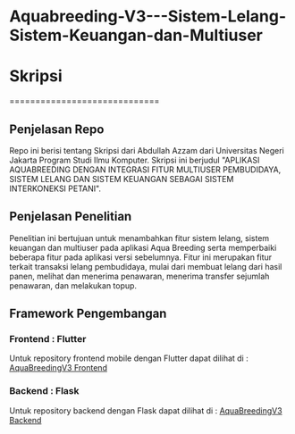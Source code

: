 # Aquabreeding-V3---Sistem-Lelang-Sistem-Keuangan-dan-Multiuser
# Skripsi

=============================

## Penjelasan Repo

Repo ini berisi tentang Skripsi dari Abdullah Azzam dari Universitas Negeri Jakarta Program Studi Ilmu Komputer. Skripsi ini berjudul "APLIKASI AQUABREEDING DENGAN INTEGRASI FITUR MULTIUSER PEMBUDIDAYA, SISTEM LELANG DAN SISTEM KEUANGAN SEBAGAI SISTEM INTERKONEKSI PETANI".

## Penjelasan Penelitian

Penelitian ini bertujuan untuk menambahkan fitur sistem lelang, sistem keuangan dan multiuser pada aplikasi Aqua Breeding serta memperbaiki beberapa fitur pada aplikasi versi sebelumnya. Fitur ini merupakan fitur terkait transaksi lelang pembudidaya, mulai dari membuat lelang dari hasil panen, melihat dan menerima penawaran, menerima transfer sejumlah penawaran, dan melakukan topup.
## Framework Pengembangan

### Frontend : Flutter

Untuk repository frontend mobile dengan Flutter dapat dilihat di : [AquaBreedingV3 Frontend](https://github.com/AquaBreeding/AquaBreeding-V2-PKM/tree/azzam)

### Backend : Flask

Untuk repository backend dengan Flask dapat dilihat di : [AquaBreedingV3 Backend](https://github.com/AquaBreeding/AquaBreedingAPI-V2-PKM/tree/azzam)